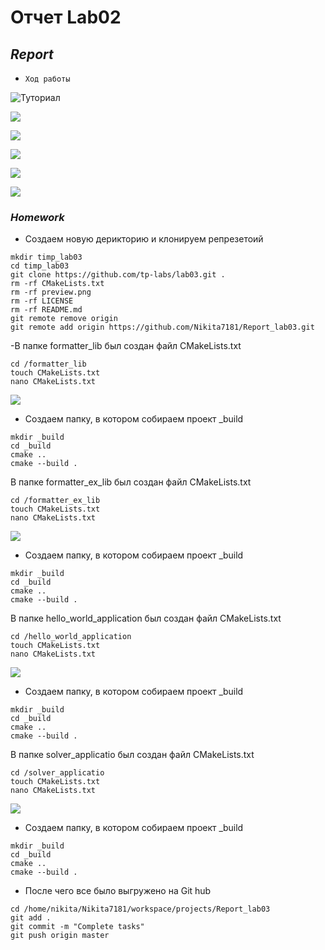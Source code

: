 #           **Отчет Lab02**
##                *Report*
- `Ход работы`

![Туториал](https://github.com/Nikita7181/lab03)

![](https://raw.githubusercontent.com/Nikita7181/Report_lab03/master/Screenshots/1.png)

![](https://raw.githubusercontent.com/Nikita7181/Report_lab03/master/Screenshots/2.png)

![](https://raw.githubusercontent.com/Nikita7181/Report_lab03/master/Screenshots/3.png)

![](https://raw.githubusercontent.com/Nikita7181/Report_lab03/master/Screenshots/4.png)

![](https://raw.githubusercontent.com/Nikita7181/Report_lab03/master/Screenshots/5.png)

### *Homework*
 - Создаем новую дерикторию и клонируем репрезетоий 
```
mkdir timp_lab03
cd timp_lab03
git clone https://github.com/tp-labs/lab03.git .
rm -rf CMakeLists.txt
rm -rf preview.png
rm -rf LICENSE
rm -rf README.md
git remote remove origin
git remote add origin https://github.com/Nikita7181/Report_lab03.git
```
-В папке formatter_lib был создан файл CMakeLists.txt

```
cd /formatter_lib
touch CMakeLists.txt
nano CMakeLists.txt 
```

![](https://raw.githubusercontent.com/Nikita7181/Report_lab03/master/Screenshots/6.png)

- Создаем папку, в котором собираем проект _build

```
mkdir _build
cd _build
cmake ..
cmake --build .
```

В папке formatter_ex_lib был создан файл CMakeLists.txt

```
cd /formatter_ex_lib
touch CMakeLists.txt
nano CMakeLists.txt 
```

![](https://github.com/Nikita7181/Report_lab03/blob/master/Screenshots/7.png)

- Создаем папку, в котором собираем проект _build

```
mkdir _build
cd _build
cmake ..
cmake --build .
```

В папке hello_world_application был создан файл CMakeLists.txt

```
cd /hello_world_application
touch CMakeLists.txt
nano CMakeLists.txt 
```

![](https://raw.githubusercontent.com/Nikita7181/Report_lab03/master/Screenshots/8.png)

- Создаем папку, в котором собираем проект _build

```
mkdir _build
cd _build
cmake ..
cmake --build .
```

В папке solver_applicatio был создан файл CMakeLists.txt

```
cd /solver_applicatio
touch CMakeLists.txt
nano CMakeLists.txt 
```

![](https://raw.githubusercontent.com/Nikita7181/Report_lab03/master/Screenshots/9.png)

- Создаем папку, в котором собираем проект _build

```
mkdir _build
cd _build
cmake ..
cmake --build .
```
- После чего все было выгружено на Git hub 

```
cd /home/nikita/Nikita7181/workspace/projects/Report_lab03
git add .
git commit -m "Complete tasks"
git push origin master
```
